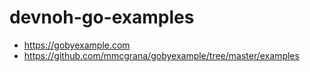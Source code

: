 # devnoh-go-examples

* https://gobyexample.com
* https://github.com/mmcgrana/gobyexample/tree/master/examples
